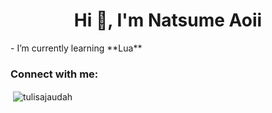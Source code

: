 <h1 align="center">Hi 👋, I'm Natsume Aoii</h1>
- I’m currently learning **Lua**

<h3 align="left">Connect with me:</h3>
<p align="left">
</p>

<p>&nbsp;<img align="center" src="https://github-readme-stats.vercel.app/api?username=tulisajaudah&show_icons=true&locale=en" alt="tulisajaudah" /></p>
